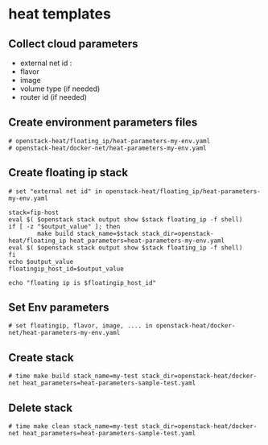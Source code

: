 # heat templates

## Collect cloud parameters
* external net id :
* flavor
* image
* volume type (if needed)
* router id (if needed)

## Create environment parameters files
```
# openstack-heat/floating_ip/heat-parameters-my-env.yaml
# openstack-heat/docker-net/heat-parameters-my-env.yaml
```

## Create floating ip stack
```
# set "external net id" in openstack-heat/floating_ip/heat-parameters-my-env.yaml
```

```
stack=fip-host
eval $( $openstack stack output show $stack floating_ip -f shell)
if [ -z "$output_value" ]; then
        make build stack_name=$stack stack_dir=openstack-heat/floating_ip heat_parameters=heat-parameters-my-env.yaml
eval $( $openstack stack output show $stack floating_ip -f shell)
fi
echo $output_value
floatingip_host_id=$output_value

echo "floating ip is $floatingip_host_id"

```
## Set Env parameters
```
# set floatingip, flavor, image, .... in openstack-heat/docker-net/heat-parameters-my-env.yaml
```

## Create stack
```
# time make build stack_name=my-test stack_dir=openstack-heat/docker-net heat_parameters=heat-parameters-sample-test.yaml
```
## Delete stack
```
# time make clean stack_name=my-test stack_dir=openstack-heat/docker-net heat_parameters=heat-parameters-sample-test.yaml
```
